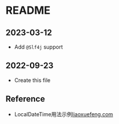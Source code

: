 # README

## 2023-03-12

- Add `@Slf4j` support

## 2022-09-23

* Create this file

## Reference

* LocalDateTime用法示例[liaoxuefeng.com](https://www.liaoxuefeng.com/wiki/1252599548343744/1303871087444002)
